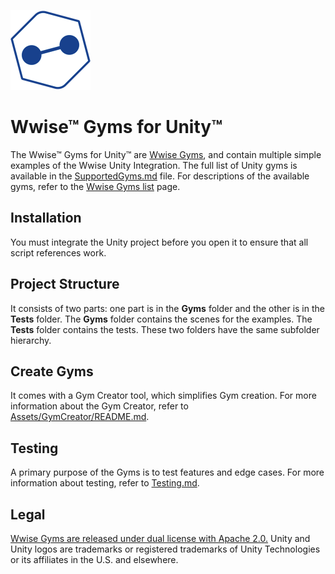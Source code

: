 ![Wwise Gyms for Unity](../Documentation/Images/Icons/Icon-128.png)
# Wwise&trade; Gyms for Unity&trade;

The Wwise&trade; Gyms for Unity&trade; are [Wwise Gyms](../README.md), and contain multiple simple examples of the Wwise Unity Integration. The full list of Unity gyms is available in the [SupportedGyms.md](SupportedGyms.md) file. For descriptions of the available gyms, refer to the [Wwise Gyms list](../Documentation/Gyms/README.md) page.

## Installation

You must integrate the Unity project before you open it to ensure that all script references work.

## Project Structure

It consists of two parts: one part is in the **Gyms** folder and the other is in the **Tests** folder. The **Gyms** folder contains the scenes for the examples. The **Tests** folder contains the tests. These two folders have the same subfolder hierarchy.

## Create Gyms

It comes with a Gym Creator tool, which simplifies Gym creation. For more information about the Gym Creator, refer to [Assets/GymCreator/README.md](Assets/GymCreator/README.md).

## Testing

A primary purpose of the Gyms is to test features and edge cases. For more information about testing, refer to [Testing.md](Testing.md).

## Legal

[Wwise Gyms are released under dual license with Apache 2.0.](../LICENSE)
Unity and Unity logos are trademarks or registered trademarks of Unity Technologies or its affiliates in the U.S. and elsewhere.

